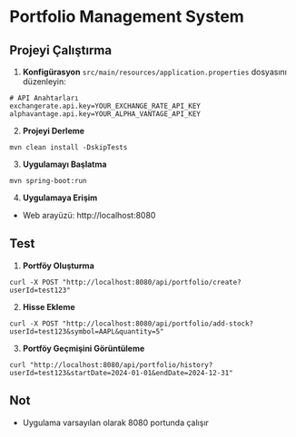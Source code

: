 # Portfolio Management System

## Projeyi Çalıştırma

1. **Konfigürasyon**
`src/main/resources/application.properties` dosyasını düzenleyin:
```properties
# API Anahtarları
exchangerate.api.key=YOUR_EXCHANGE_RATE_API_KEY
alphavantage.api.key=YOUR_ALPHA_VANTAGE_API_KEY
```

2. **Projeyi Derleme**
```
mvn clean install -DskipTests
```

3. **Uygulamayı Başlatma**
```
mvn spring-boot:run
```

4. **Uygulamaya Erişim**
- Web arayüzü: http://localhost:8080

## Test

1. **Portföy Oluşturma**
```
curl -X POST "http://localhost:8080/api/portfolio/create?userId=test123"
```

2. **Hisse Ekleme**
```
curl -X POST "http://localhost:8080/api/portfolio/add-stock?userId=test123&symbol=AAPL&quantity=5"
```

3. **Portföy Geçmişini Görüntüleme**
```
curl "http://localhost:8080/api/portfolio/history?userId=test123&startDate=2024-01-01&endDate=2024-12-31"
```

## Not
- Uygulama varsayılan olarak 8080 portunda çalışır
